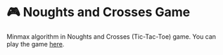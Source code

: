 # 🎮 Noughts and Crosses Game

Minmax algorithm in Noughts and Crosses (Tic-Tac-Toe) game.
You can play the game [here](https://neuralmaticv.github.io/noughts-and-crosses/).
